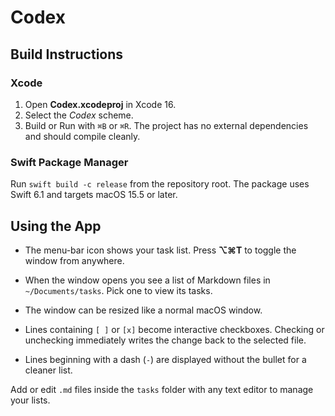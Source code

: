 # Codex

## Build Instructions
### Xcode
1. Open **Codex.xcodeproj** in Xcode 16.
2. Select the *Codex* scheme.
3. Build or Run with `⌘B` or `⌘R`. The project has no external dependencies and should compile cleanly.

### Swift Package Manager
Run `swift build -c release` from the repository root. The package uses Swift 6.1 and targets macOS 15.5 or later.

## Using the App
- The menu-bar icon shows your task list. Press **⌥⌘T** to toggle the window from anywhere.
- When the window opens you see a list of Markdown files in `~/Documents/tasks`. Pick one to view its tasks.
- The window can be resized like a normal macOS window.
- Lines containing `[ ]` or `[x]` become interactive checkboxes. Checking or unchecking immediately writes the change back to the selected file.

 - Lines beginning with a dash (`-`) are displayed without the bullet for a cleaner list.


Add or edit `.md` files inside the `tasks` folder with any text editor to manage your lists.

